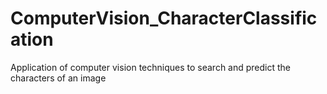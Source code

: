 # ComputerVision_CharacterClassification
Application of computer vision techniques to search and predict the characters of an image
